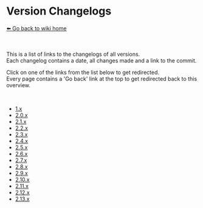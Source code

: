 # Version Changelogs
[⬅️ Go back to wiki home](./)

&nbsp;

This is a list of links to the changelogs of all versions.  
Each changelog contains a date, all changes made and a link to the commit.  

Click on one of the links from the list below to get redirected.  
Every page contains a 'Go back' link at the top to get redirected back to this overview.

&nbsp;

- [1.x](./changelogs/CHANGELOG_v1.x.md)
- [2.0.x](./changelogs/CHANGELOG_v2.0.md)
- [2.1.x](./changelogs/CHANGELOG_v2.1.md)
- [2.2.x](./changelogs/CHANGELOG_v2.2.md)
- [2.3.x](./changelogs/CHANGELOG_v2.3.md)
- [2.4.x](./changelogs/CHANGELOG_v2.4.md)
- [2.5.x](./changelogs/CHANGELOG_v2.5.md)
- [2.6.x](./changelogs/CHANGELOG_v2.6.md)
- [2.7.x](./changelogs/CHANGELOG_v2.7.md)
- [2.8.x](./changelogs/CHANGELOG_v2.8.md)
- [2.9.x](./changelogs/CHANGELOG_v2.9.md)
- [2.10.x](./changelogs/CHANGELOG_v2.10.md)
- [2.11.x](./changelogs/CHANGELOG_v2.11.md)
- [2.12.x](./changelogs/CHANGELOG_v2.12.md)
- [2.13.x](./changelogs/CHANGELOG_v2.13.md)
